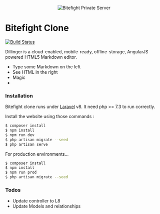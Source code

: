 <p align="center"><img src="https://github.com/Osein/bitefight/blob/master/public/img/home_splash.jpg?raw=true" alt="Bitefight Private Server"></p>

# Bitefight Clone

[![Build Status](https://img.shields.io/travis/Osein/Bitefight/master)](https://travis-ci.org/Osein/Bitefight)

Dillinger is a cloud-enabled, mobile-ready, offline-storage, AngularJS powered HTML5 Markdown editor.

  - Type some Markdown on the left
  - See HTML in the right
  - Magic
  - 
### Installation

Bitefight clone runs under [Laravel](https://laravel.org/) v8.
It need php >= 7.3 to run correctly.

Install the website using those commands :

```sh
$ composer install
$ npm install
$ npm run dev
$ php artisan migrate --seed
$ php artisan serve
```

For production environments...

```sh
$ composer install
$ npm install
$ npm run prod
$ php artisan migrate --seed
```

### Todos

 - Update controller to L8
 - Update Models and relationships
